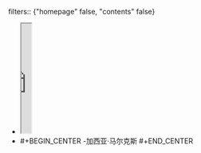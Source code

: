 filters:: {"homepage" false, "contents" false}

- <iframe src="https://httishere.gitee.io/notion/quote.html?text=生活不是我们活过的日子，而是我们记住的日子。" width="20"height="220"></iframe>
- #+BEGIN_CENTER
  -加西亚·马尔克斯
  #+END_CENTER